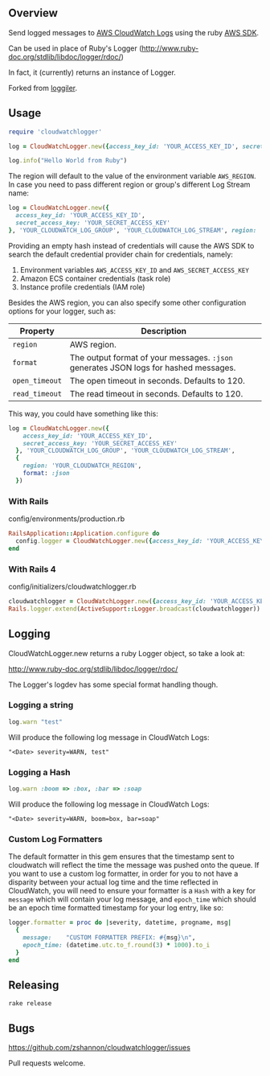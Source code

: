 Overview
--------

Send logged messages to [AWS CloudWatch Logs](http://docs.aws.amazon.com/AmazonCloudWatch/latest/DeveloperGuide/WhatIsCloudWatchLogs.html) using the ruby [AWS SDK](http://docs.aws.amazon.com/sdkforruby/api/index.html).

Can be used in place of Ruby's Logger
(<http://www.ruby-doc.org/stdlib/libdoc/logger/rdoc/>)

In fact, it (currently) returns an instance of Logger.

Forked from [loggiler](https://github.com/freeformz/logglier).

Usage
-----
```ruby
require 'cloudwatchlogger'

log = CloudWatchLogger.new({access_key_id: 'YOUR_ACCESS_KEY_ID', secret_access_key: 'YOUR_SECRET_ACCESS_KEY'}, 'YOUR_CLOUDWATCH_LOG_GROUP')

log.info("Hello World from Ruby")
```

The region will default to the value of the environment variable `AWS_REGION`. In case you need to pass different region or group's different Log Stream name:

```ruby
log = CloudWatchLogger.new({
  access_key_id: 'YOUR_ACCESS_KEY_ID',
  secret_access_key: 'YOUR_SECRET_ACCESS_KEY'
}, 'YOUR_CLOUDWATCH_LOG_GROUP', 'YOUR_CLOUDWATCH_LOG_STREAM', region: 'YOUR_CLOUDWATCH_REGION' )
```

Providing an empty hash instead of credentials will cause the AWS SDK to search the default credential provider chain for credentials, namely:

1. Environment variables `AWS_ACCESS_KEY_ID` and `AWS_SECRET_ACCESS_KEY`
1. Amazon ECS container credentials (task role)
1. Instance profile credentials (IAM role)

Besides the AWS region, you can also specify some other configuration options for your logger, such as:

| Property        | Description                                                                          |
|-----------------|--------------------------------------------------------------------------------------|
| `region`        | AWS region.                                                                          |
| `format`        | The output format of your messages. `:json` generates JSON logs for hashed messages. |
| `open_timeout`  | The open timeout in seconds. Defaults to 120.                                        |
| `read_timeout`  | The read timeout in seconds. Defaults to 120.                                        |

This way, you could have something like this:

```ruby
log = CloudWatchLogger.new({
    access_key_id: 'YOUR_ACCESS_KEY_ID',
    secret_access_key: 'YOUR_SECRET_ACCESS_KEY'
  }, 'YOUR_CLOUDWATCH_LOG_GROUP', 'YOUR_CLOUDWATCH_LOG_STREAM',
  {
    region: 'YOUR_CLOUDWATCH_REGION',
    format: :json
  })
```



### With Rails

config/environments/production.rb
```ruby
RailsApplication::Application.configure do
  config.logger = CloudWatchLogger.new({access_key_id: 'YOUR_ACCESS_KEY_ID', secret_access_key: 'YOUR_SECRET_ACCESS_KEY'}, 'YOUR_CLOUDWATCH_LOG_GROUP')
end
```


### With Rails 4

config/initializers/cloudwatchlogger.rb
```ruby
cloudwatchlogger = CloudWatchLogger.new({access_key_id: 'YOUR_ACCESS_KEY_ID', secret_access_key: 'YOUR_SECRET_ACCESS_KEY'}, 'YOUR_CLOUDWATCH_LOG_GROUP')
Rails.logger.extend(ActiveSupport::Logger.broadcast(cloudwatchlogger))
```

Logging
-------

CloudWatchLogger.new returns a ruby Logger object, so take a look at:

http://www.ruby-doc.org/stdlib/libdoc/logger/rdoc/

The Logger's logdev has some special format handling though.

### Logging a string

```ruby
log.warn "test"
```

Will produce the following log message in CloudWatch Logs:

```
"<Date> severity=WARN, test"
```

### Logging a Hash

```ruby
log.warn :boom => :box, :bar => :soap
```

Will produce the following log message in CloudWatch Logs:

```
"<Date> severity=WARN, boom=box, bar=soap"
```

### Custom Log Formatters
The default formatter in this gem ensures that the timestamp sent to cloudwatch will reflect the time the message was pushed onto the queue. If you want to use a custom log formatter, in order for you to not have a disparity between your actual log time and the time reflected in CloudWatch, you will need to ensure your formatter is a `Hash` with a key for `message` which will contain your log message, and `epoch_time` which should be an epoch time formatted timestamp for your log entry, like so:

```ruby
logger.formatter = proc do |severity, datetime, progname, msg|
  {
    message:    "CUSTOM FORMATTER PREFIX: #{msg}\n",
    epoch_time: (datetime.utc.to_f.round(3) * 1000).to_i
  }
end
```

Releasing
-----

`rake release`

Bugs
-----

https://github.com/zshannon/cloudwatchlogger/issues

Pull requests welcome.
